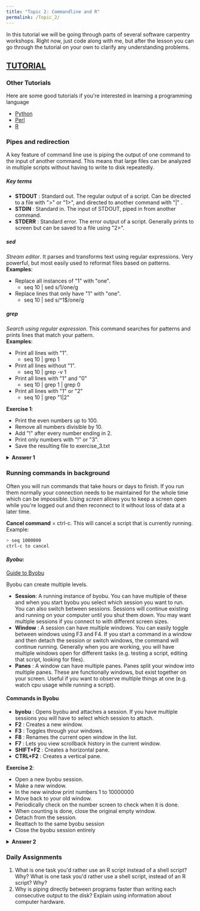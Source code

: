 ```yaml
---
title: "Topic 2: Commandline and R"
permalink: /Topic_2/
---
```


In this tutorial we will be going through parts of several software carpentry workshops.  Right now, just code along with me, but after the lesson you can go through the tutorial on your own to clarify any understanding problems. 
## [TUTORIAL](http://swcarpentry.github.io/shell-novice/)

### Other Tutorials
Here are some good tutorials if you're interested in learning a programming language
* [Python](https://www.codecademy.com/learn/python)
* [Perl](http://www.perl.com/pub/2000/10/begperl1.html)
* [R](http://swirlstats.com/)

### Pipes and redirection
A key feature of command line use is piping the output of one command to the input of another command. This means that large files can be analyzed in multiple scripts without having to write to disk repeatedly. 
##### *Key terms*
* **STDOUT** : Standard out. The regular output of a script. Can be directed to a file with ">" or "1>", and directed to another command with "|" .
* **STDIN** : Standard in. The input of STDOUT, piped in from another command.
* **STDERR** : Standard error. The error output of a script. Generally prints to screen but can be saved to a file using "2>".

##### *sed*
*Stream editor*. It parses and transforms text using regular expressions. Very powerful, but most easily used to reformat files based on patterns.\
**Examples**: 
* Replace all instances of "1" with "one". 
  * seq 10 | sed s/1/one/g
* Replace lines that only have "1" with "one".
    * seq 10 | sed s/^1$/one/g

##### *grep*
*Search using regular expression*. This command searches for patterns and prints lines that match your pattern.\
**Examples**:
* Print all lines with "1".
    * seq 10 | grep 1
* Print all lines without "1".
    * seq 10 | grep -v 1
* Print all lines with "1" and "0"
    * seq 10 | grep 1 | grep 0
* Print all lines with "1" or "2"
    * seq 10 | grep "1\|2" 

**Exercise 1**:
* Print the even numbers up to 100.
* Remove all numbers divisible by 10.
* Add "!" after every number ending in 2.
* Print only numbers with "!" or "3".
* Save the resulting file to exercise_3.txt

<details> 
<summary>
<b>Answer 1</b>
</summary>

```bash
    > seq 2 2 100 | grep -v 0 | sed "s/2$/2\!/g" | grep '\!\|3' > exercise_3.txt  
   ```
</details>

### Running commands in background
Often you will run commands that take hours or days to finish. If you run them normally your connection needs to be maintained for the whole time which can be impossible. Using _screen_ allows you to keep a screen open while you're logged out and then reconnect to it without loss of data at a later time. 

**Cancel command** = ctrl-c. This will cancel a script that is currently running.
Example: 
```bash
> seq 1000000
ctrl-c to cancel
```
#### *Byobu*:
[Guide to Byobu](https://www.digitalocean.com/community/tutorials/how-to-install-and-use-byobu-for-terminal-management-on-ubuntu-16-04)

Byobu can create multiple levels.
* **Session**: A running instance of byobu. You can have multiple of these and when you start byobu you select which session you want to run. You can also switch between sessions. Sessions will continue existing and running on your computer until you shut them down. You may want multiple sessions if you connect to with different screen sizes. 
* **Window** : A session can have multiple windows. You can easily toggle between windows using F3 and F4. If you start a command in a window and then detach the session or switch windows, the command will continue running. Generally when you are working, you will have multiple windows open for different tasks (e.g. testing a script, editing that script, looking for files).
* **Panes** : A window can have multiple panes. Panes split your window into multiple panes. These are functionally windows, but exist together on your screen. Useful if you want to observe multiple things at one (e.g. watch cpu usage while running a script).

#### Commands in Byobu
* **byobu** : Opens byobu and attaches a session. If you have multiple sessions you will have to select which session to attach.
* **F2** : Creates a new window.
* **F3** : Toggles through your windows.
* **F8** : Renames the current open window in the list.
* **F7** : Lets you view scrollback history in the current window.
* **SHIFT+F2** :  Creates a horizontal pane.
* **CTRL+F2** : Creates a vertical pane.

**Exercise 2**:
* Open a new byobu session.
* Make a new window.
* In the new window print numbers 1 to 10000000 
* Move back to your old window.
* Periodically check on the number screen to check when it is done.
* When counting is done, close the original empty window.
* Detach from the session.
* Reattach to the same byobu session
* Close the byobu session entirely
 
<details> 
<summary><b>Answer 2</b></summary>
  
   ```bash
   > byobu 
   F2
   > seq 10000000
   F3
   F3
   > exit
   F6
   > byobu
   > exit
 ```
 
</details>

 

### Daily Assignments
1. What is one task you'd rather use an R script instead of a shell script? Why? What is one task you'd rather use a shell script, instead of an R script? Why?
2. Why is piping directly between programs faster than writing each consecutive output to the disk? Explain using information about computer hardware.




